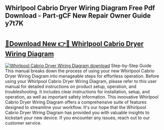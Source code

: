 ## Whirlpool Cabrio Dryer Wiring Diagram Free Pdf Download - Part-gCF New Repair Owner Guide y7t7K

# <h2><a href="http://dfuqbw.blite.top/?on=Whirlpool+Cabrio+Dryer+Wiring+Diagram">🔗Download New 👉🔴 Whirlpool Cabrio Dryer Wiring Diagram</a></h2>

[![Whirlpool Cabrio Dryer Wiring Diagram download](https://i.imgur.com/lujVjoI.png)](http://dfuqbw.blite.top/?on=Whirlpool+Cabrio+Dryer+Wiring+Diagram)
Step-by-Step Guide This manual breaks down the process of using your new Whirlpool Cabrio Dryer Wiring Diagram into manageable steps for effortless operation. Before using your Whirlpool Cabrio Dryer Wiring Diagram, please refer to this user manual for detailed instructions on product setup, operation, and troubleshooting. It includes clear instructions for installation, setup, and operation, as well as important safety information. This innovative Whirlpool Cabrio Dryer Wiring Diagram offers a comprehensive suite of features designed to streamline your workflow. It's our hope that the Whirlpool Cabrio Dryer Wiring Diagram has provided you with valuable insights to kickstart your new device. If you encounter any issues, reach out to our customer service.
